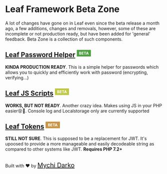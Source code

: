 # Leaf Framework Beta Zone

A lot of changes have gone on in Leaf even since the beta release a month ago, a few additions, changes and removals, however, some of these are incomplete or not production ready, but have been added for 'general' feedback. Beta Zone is a collection of such components.

## [Leaf Password Helper](2.1/beta-zone/password) <sup><span style="background: rgb(80, 160, 70); color: white; padding: 3px 7px; font-size: 12px;">BETA</span></sup>

**KINDA PRODUCTION READY**. This is a simple helper for passwords which allows you to quickly and efficiently work with password (encrypting, verifying...)

## [Leaf JS Scripts](2.1/beta-zone/scripts) <sup><span style="background: rgb(191, 200, 70); color: white; padding: 3px 7px; font-size: 12px;">BETA</span></sup>

**WORKS, BUT NOT READY**. Another crazy idea. Makes using JS in your PHP easier😵🤔. Console log and Localstorage only are currently supported

## [Leaf Tokens](2.1/beta-zone/token) <sup><span style="background: rgb(201, 150, 70); color: white; padding: 3px 7px; font-size: 12px;">BETA</span></sup>

**STILL NOT SURE**. This is supposed to be a replacement for JWT. It's upoosed to provide a more manageable and easily decodeable string as compared to other systems like JWT.
**Requires PHP 7.2+**

<br>
Built with ❤ by <a href="https://mychi.netlify.app" style="font-size: 20px; color: #111;" target="_blank">Mychi Darko</a>
